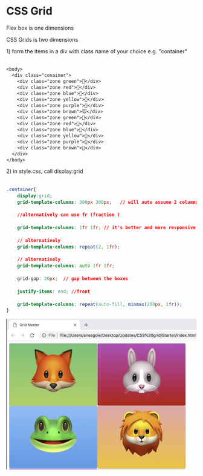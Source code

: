 # CSS Grid

Flex box is one dimensions

CSS Grids is two dimensions 



1\) form the items in a div with class name of your choice e.g. "container"

```text

<body>
  <div class="conainer">
    <div class="zone green">🦊</div>
    <div class="zone red">🐰</div>
    <div class="zone blue">🐸</div>
    <div class="zone yellow">🦁</div>
    <div class="zone purple">🐯</div>
    <div class="zone brown">🐭</div>
    <div class="zone green">🦄</div>
    <div class="zone red">🐲</div>
    <div class="zone blue">🐷</div>
    <div class="zone yellow">🐺</div>
    <div class="zone purple">🐼</div>
    <div class="zone brown">🐻</div>
  </div>
</body>

```

2\) in style.css, call display:grid

```css

.container{
    display:grid;
    grid-template-columns: 300px 300px;   // will auto assume 2 columns 
    
    //alternatively can use fr (fraction )
    
    grid-template-columns: 1fr 1fr; // it's better and more responsive 
    
    // alternatively
    grid-template-columns: repeat(2, 1fr);
    
    // alternatively    
    grid-template-columns: auto 1fr 1fr; 
            
    grid-gap: 20px;  // gap between the boxes 
    
    justify-items: end; //front
    
    grid-template-columns: repeat(auto-fill, minmax(200px, 1fr));
}

```

![](../../.gitbook/assets/image%20%28323%29.png)



